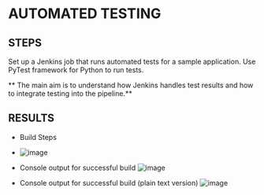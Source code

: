 # AUTOMATED TESTING

## STEPS
Set up a Jenkins job that runs automated tests for a sample application.
Use PyTest framework for Python to run tests.

** The main aim is to understand how Jenkins handles test results and how to integrate testing into the pipeline.**

## RESULTS
- Build Steps
- ![image](https://github.com/ella-adeka/FlaskAutomatedTesting/assets/70539937/5b69db39-4dbf-4122-91f9-dcf9986e537f)

- Console output for successful build
![image](https://github.com/ella-adeka/FlaskAutomatedTesting/assets/70539937/68caf92a-705d-4d3e-8f7a-23a92946ea81)

- Console output for successful build (plain text version)
![image](https://github.com/ella-adeka/FlaskAutomatedTesting/assets/70539937/4ad63d91-fc3b-4784-9fbb-ffbe9acfc65f)
